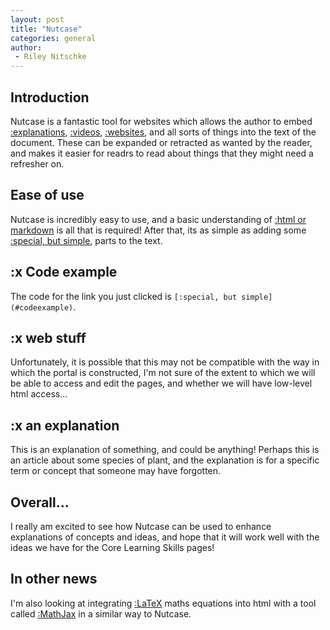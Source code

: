 ```yaml
---
layout: post
title: "Nutcase"
categories: general
author:
 - Riley Nitschke
---
```

<script src="https://cdn.jsdelivr.net/gh/ncase/nutshell/nutshell.js"></script>
<script>
Nutshell.setOptions({
    startOnLoad: true, // Start Nutshell on load? (default: true)
    lang: 'en', // Language (default: 'en', which is English)
    dontEmbedHeadings: true, // If 'true', removes the "embed this as a nutshell" option on headings
});
</script>

## Introduction
Nutcase is a fantastic tool for websites which allows the author to embed [:explanations](#anexplanation), [:videos](https://youtu.be/bu5-VERN3XY), [:websites](https://en.wikipedia.org/wiki/Australian_Science_and_Mathematics_School), and all sorts of things into the text of the document. These can be expanded or retracted as wanted by the reader, and makes it easier for readrs to read about things that they might need a refresher on.

## Ease of use
Nutcase is incredibly easy to use, and a basic understanding of [:html or markdown](#webstuff) is all that is required! After that, its as simple as adding some [:special, but simple](#codeexample), parts to the text. 

## :x Code example
The code for the link you just clicked is `[:special, but simple](#codeexample)`.

## :x web stuff
Unfortunately, it is possible that this may not be compatible with the way in which the portal is constructed, I'm not sure of the extent to which we will be able to access and edit the pages, and whether we will have low-level html access...

## :x an explanation
This is an explanation of something, and could be anything! Perhaps this is an article about some species of plant, and the explanation is for a specific term or concept that someone may have forgotten.

## Overall...
I really am excited to see how Nutcase can be used to enhance explanations of concepts and ideas, and hope that it will work well with the ideas we have for the Core Learning Skills pages!

## In other news
I'm also looking at integrating [:LaTeX](https://en.wikipedia.org/wiki/LaTeX#) maths equations into html with a tool called [:MathJax](https://www.mathjax.org/) in a similar way to Nutcase.